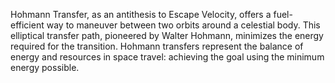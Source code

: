 
Hohmann Transfer, as an antithesis to Escape Velocity, offers a fuel-efficient way to maneuver between two orbits around a celestial body. This elliptical transfer path, pioneered by Walter Hohmann, minimizes the energy required for the transition. Hohmann transfers represent the balance of energy and resources in space travel: achieving the goal using the minimum energy possible.


